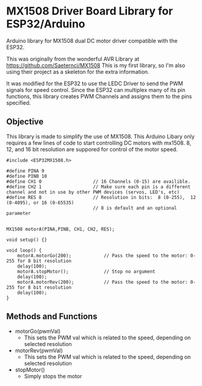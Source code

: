 # MX1508 Driver Board Library for ESP32/Arduino
Arduino library for MX1508 dual DC motor driver compatible with the ESP32.

This was originally from the wonderful AVR Library at https://github.com/Saeterncj/MX1508  This is my first library, so I'm also using their project as a skeleton for the extra information. 

It was modified for the ESP32 to use the LEDC Driver to send the PWM signals for speed control.  Since the ESP32 can multiplex many of its pin functions, this library creates PWM Channels and assigns them to the pins specified.    




## Objective
This library is made to simplify the use of MX1508.  This Arduino Libary only requires a few lines of code to 
start controlling DC motors with mx1508.  8, 12, and 16 bit resolution are suppored for control of the motor speed.
 
```
#include <ESP32MX1508.h>

#define PINA 9
#define PINB 10
#define CH1 0                   // 16 Channels (0-15) are availible.
#define CH2 1                   // Make sure each pin is a different channel and not in use by other PWM devices (servos, LED's, etc)
#define RES 8                   // Resolution in bits:  8 (0-255),  12 (0-4095), or 16 (0-65535)
                                // 8 is default and an optional parameter


MX1508 motorA(PINA,PINB, CH1, CH2, RES);

void setup() {}

void loop() {
    motorA.motorGo(200);            // Pass the speed to the motor: 0-255 for 8 bit resolution
    delay(100);
    motorA.stopMotor();             // Stop no argument
    delay(100);
    motorA.motorRev(200);           // Pass the speed to the motor: 0-255 for 8 bit resolution
    delay(100);
}
```

## Methods and Functions
  + motorGo(pwmVal)
    - This sets the PWM val which is related to the speed, depending on selected resolution
  + motorRev(pwmVal)
    - This sets the PWM val which is related to the speed, depending on selected resolution
  + stopMotor()
    - Simply stops the motor
  
